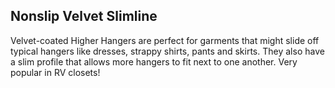 ## Nonslip Velvet Slimline  
                    
Velvet-coated Higher Hangers are perfect for garments that might slide off typical hangers like dresses, strappy shirts, pants and skirts. They also have a slim profile that allows more hangers to fit next to one another. Very popular in RV closets! 